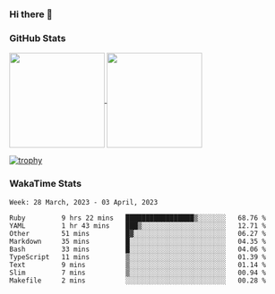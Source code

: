 ### Hi there 👋

### GitHub Stats

<a href="https://github.com/anuraghazra/github-readme-stats">
  <img align="center" height="170px" src="https://github-readme-stats.vercel.app/api/top-langs/?username=tksfjt1024&layout=compact&count_private=true&show_icons=true&show_icons=true&theme=graywhite" />
</a>
<a href="https://github.com/anuraghazra/github-readme-stats">
  <img align="center" height="170px" src="https://github-readme-stats.vercel.app/api?username=tksfjt1024&count_private=true&show_icons=true&show_icons=true&theme=graywhite" />
</a>

[![trophy](https://github-profile-trophy.vercel.app/?username=tksfjt1024)](https://github.com/ryo-ma/github-profile-trophy)

### WakaTime Stats

<!--START_SECTION:waka-->
```text
Week: 28 March, 2023 - 03 April, 2023

Ruby         9 hrs 22 mins   █████████████████▒░░░░░░░   68.76 % 
YAML         1 hr 43 mins    ███▒░░░░░░░░░░░░░░░░░░░░░   12.71 % 
Other        51 mins         █▓░░░░░░░░░░░░░░░░░░░░░░░   06.27 % 
Markdown     35 mins         █░░░░░░░░░░░░░░░░░░░░░░░░   04.35 % 
Bash         33 mins         █░░░░░░░░░░░░░░░░░░░░░░░░   04.06 % 
TypeScript   11 mins         ▒░░░░░░░░░░░░░░░░░░░░░░░░   01.39 % 
Text         9 mins          ▒░░░░░░░░░░░░░░░░░░░░░░░░   01.14 % 
Slim         7 mins          ▒░░░░░░░░░░░░░░░░░░░░░░░░   00.94 % 
Makefile     2 mins          ░░░░░░░░░░░░░░░░░░░░░░░░░   00.28 % 
```
<!--END_SECTION:waka-->
